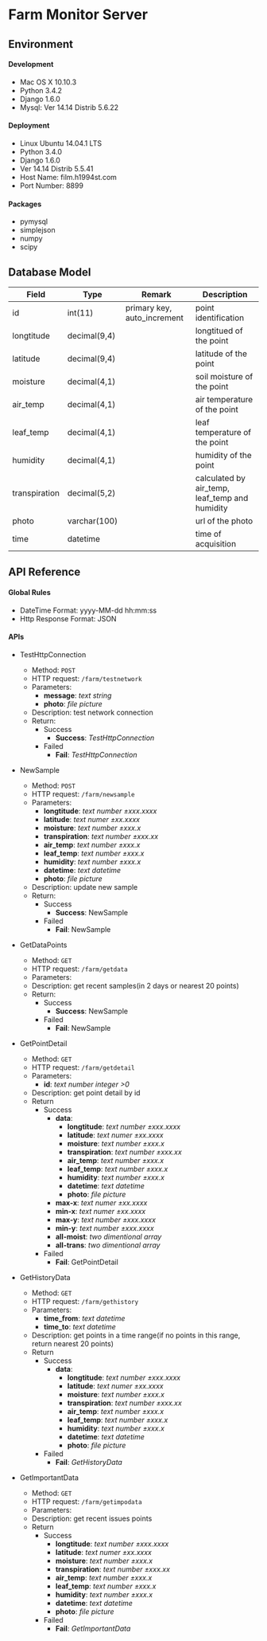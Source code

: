# Farm Monitor Server

## Environment

#### Development

* Mac OS X 10.10.3
* Python 3.4.2
* Django 1.6.0
* Mysql: Ver 14.14 Distrib 5.6.22


#### Deployment

* Linux Ubuntu 14.04.1 LTS
* Python 3.4.0
* Django 1.6.0
* Ver 14.14 Distrib 5.5.41
* Host Name: film.h1994st.com
* Port Number: 8899

#### Packages

* pymysql
* simplejson
* numpy
* scipy



## Database Model

Field         | Type         | Remark 					   | Description
------ 		  | ------ 		 | ------ 					   | ------
id            | int(11)      | primary key, auto_increment | point identification		
longtitude    | decimal(9,4) |                     		   | longtitued of the point
latitude      | decimal(9,4) |                     		   | latitude of the point
moisture      | decimal(4,1) |                     		   | soil moisture of the point
air_temp      | decimal(4,1) |                     		   | air temperature of the point
leaf_temp     | decimal(4,1) |                     		   | leaf temperature of the point
humidity      | decimal(4,1) |                     		   | humidity of the point
transpiration | decimal(5,2) |                     		   | calculated by air_temp, leaf_temp and humidity
photo         | varchar(100) |                     		   | url of the photo
time          | datetime     |                     		   | time of acquisition



## API Reference

#### Global Rules

* DateTime Format: yyyy-MM-dd hh:mm:ss
* Http Response Format: JSON


#### APIs

* TestHttpConnection
	* Method: ```POST```
	* HTTP request: ```/farm/testnetwork```
	* Parameters:
		* __message__: _text string_ 
		* __photo__: _file picture_
	* Description:	test network connection
	* Return:
		* Success
			* __Success__: _TestHttpConnection_
		* Failed
			* __Fail__: _TestHttpConnection_

* NewSample
	* Method: ```POST```
	* HTTP request: ```/farm/newsample```
	* Parameters:
		* __longtitude__: _text number ±xxx.xxxx_ 
		* __latitude__: _text numer ±xx.xxxx_
		* __moisture__: _text number ±xxx.x_
		* __transpiration__: _text number ±xxx.xx_
		* __air_temp__: _text number ±xxx.x_
		* __leaf_temp__: _text number ±xxx.x_
		* __humidity__: _text number ±xxx.x_
		* __datetime__: _text datetime_
		* __photo__: _file picture_
	* Description: update new sample
	* Return:
		* Success
			* __Success__: NewSample
		* Failed
			* __Fail__: NewSample

* GetDataPoints
	* Method: ```GET```
	* HTTP request: ```/farm/getdata```
	* Parameters:
	* Description: get recent samples(in 2 days or nearest 20 points)
	* Return:
		* Success
			* __Success__: NewSample
		* Failed
			* __Fail__: NewSample

* GetPointDetail
	* Method: ```GET```
	* HTTP request: ```/farm/getdetail```
	* Parameters:
		* __id__: _text number integer >0_
	* Description: get point detail by id
	* Return
		* Success
			* __data__:
				* __longtitude__: _text number ±xxx.xxxx_ 
				* __latitude__: _text numer ±xx.xxxx_
				* __moisture__: _text number ±xxx.x_
				* __transpiration__: _text number ±xxx.xx_
				* __air_temp__: _text number ±xxx.x_
				* __leaf_temp__: _text number ±xxx.x_
				* __humidity__: _text number ±xxx.x_
				* __datetime__: _text datetime_
				* __photo__: _file picture_
			* __max-x__: _text numer ±xx.xxxx_
			* __min-x__: _text numer ±xx.xxxx_
			* __max-y__: _text number ±xxx.xxxx_ 
			* __min-y__: _text number ±xxx.xxxx_ 
			* __all-moist__: _two dimentional array_
			* __all-trans__: _two dimentional array_
		* Failed
			* __Fail__: GetPointDetail

* GetHistoryData
	* Method: ```GET```
	* HTTP request: ```/farm/gethistory```
	* Parameters:
		* __time_from__: _text datetime_
		* __time_to__: _text datetime_
	* Description: get points in a time range(if no points in this range, return nearest 20 points)
	* Return
		* Success
			* __data__:
				* __longtitude__: _text number ±xxx.xxxx_ 
				* __latitude__: _text numer ±xx.xxxx_
				* __moisture__: _text number ±xxx.x_
				* __transpiration__: _text number ±xxx.xx_
				* __air_temp__: _text number ±xxx.x_
				* __leaf_temp__: _text number ±xxx.x_
				* __humidity__: _text number ±xxx.x_
				* __datetime__: _text datetime_
				* __photo__: _file picture_
		* Failed
			* __Fail__: _GetHistoryData_

* GetImportantData
	* Method: ```GET```
	* HTTP request: ```/farm/getimpodata```
	* Parameters:
	* Description: get recent issues points
	* Return
		* Success
			* __longtitude__: _text number ±xxx.xxxx_ 
			* __latitude__: _text numer ±xx.xxxx_
			* __moisture__: _text number ±xxx.x_
			* __transpiration__: _text number ±xxx.xx_
			* __air_temp__: _text number ±xxx.x_
			* __leaf_temp__: _text number ±xxx.x_
			* __humidity__: _text number ±xxx.x_
			* __datetime__: _text datetime_
			* __photo__: _file picture_
		* Failed
			* __Fail__: _GetImportantData_

